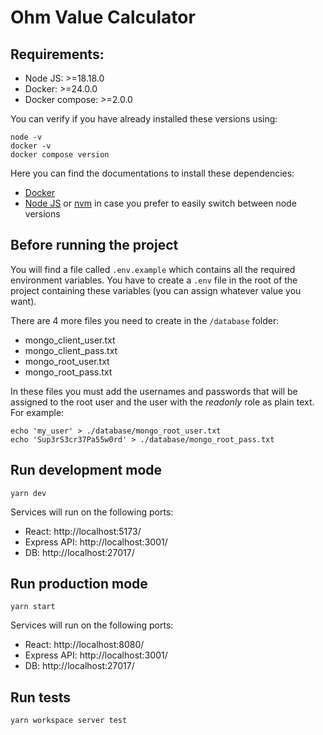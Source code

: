 # Ohm Value Calculator

## Requirements:
- Node JS: >=18.18.0
- Docker: >=24.0.0
- Docker compose: >=2.0.0

You can verify if you have already installed these versions using:

```shell
node -v
docker -v
docker compose version
```

Here you can find the documentations to install these dependencies:

- [Docker](https://docs.docker.com/engine/install/)
- [Node JS](https://nodejs.org/en/download) or [nvm](https://github.com/nvm-sh/nvm#installing-and-updating) in case you prefer to easily switch between node versions

## Before running the project
You will find a file called `.env.example` which contains all the required environment variables. You have to create a `.env` file in the root of the project containing these variables (you can assign whatever value you want).

There are 4 more files you need to create in the `/database` folder:

- mongo_client_user.txt
- mongo_client_pass.txt
- mongo_root_user.txt
- mongo_root_pass.txt

In these files you must add the usernames and passwords that will be assigned to the root user and the user with the *readonly* role as plain text. For example:
```shell
echo 'my_user' > ./database/mongo_root_user.txt
echo 'Sup3rS3cr37Pa55w0rd' > ./database/mongo_root_pass.txt
```

## Run development mode
```shell
yarn dev
```

Services will run on the following ports:
- React: http://localhost:5173/
- Express API: http://localhost:3001/
- DB: http://localhost:27017/

## Run production mode
```shell
yarn start
```

Services will run on the following ports:
- React: http://localhost:8080/
- Express API: http://localhost:3001/
- DB: http://localhost:27017/

## Run tests
```shell
yarn workspace server test
```